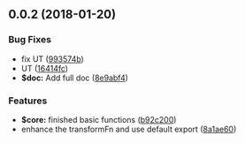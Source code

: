 <a name="0.0.2"></a>
## 0.0.2 (2018-01-20)


### Bug Fixes

* fix UT ([993574b](https://github.com/ULIVZ/alphaX/commit/993574b))
* UT ([16414fc](https://github.com/ULIVZ/alphaX/commit/16414fc))
* **$doc:** Add full doc ([8e9abf4](https://github.com/ULIVZ/alphaX/commit/8e9abf4))


### Features

* **$core:** finished basic functions ([b92c200](https://github.com/ULIVZ/alphaX/commit/b92c200))
* enhance the transformFn and use default export ([8a1ae60](https://github.com/ULIVZ/alphaX/commit/8a1ae60))



